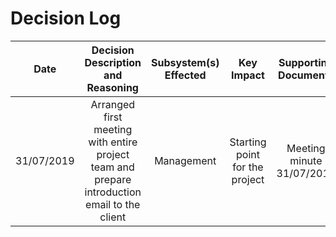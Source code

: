 
# Decision Log 
|Date|Decision Description and Reasoning|Subsystem(s) Effected|Key Impact|Supporting Documents| Status|Approved By| Resulting Actions| Comments|
| :--------------: | :--------------: | :--------------: | :---------------: | :---------------: | :---------------: | :--------------: | :--------------: | :--------------: | 
|31/07/2019 | Arranged first meeting with entire project team and prepare introduction email to the client|Management|Starting point for the project |Meeting minute 31/07/2019|Approved|Project team ||
